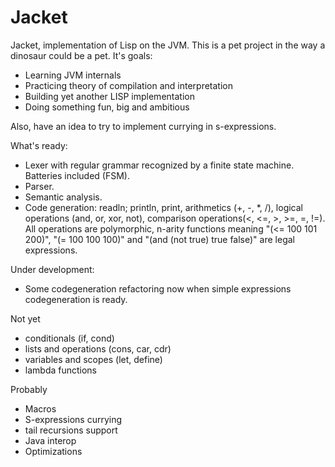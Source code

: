 Jacket
===

Jacket, implementation of Lisp on the JVM.
This is a pet project in the way a dinosaur could be a pet. It's goals:
* Learning JVM internals
* Practicing theory of compilation and interpretation
* Building yet another LISP implementation
* Doing something fun, big and ambitious

Also, have an idea to try to implement currying in s-expressions.

What's ready:
* Lexer with regular grammar recognized by a finite state machine. Batteries included (FSM).
* Parser.
* Semantic analysis.
* Code generation: readln; println, print, arithmetics (+, -, *, /), logical operations (and, or, xor, not), comparison operations(<, <=, >, >=, =, !=). All operations are polymorphic, n-arity functions meaning "(<= 100 101 200)", "(= 100 100 100)" and "(and (not true) true false)" are legal expressions.

Under development:
* Some codegeneration refactoring now when simple expressions codegeneration is ready.

Not yet
* conditionals (if, cond)
* lists and operations (cons, car, cdr)
* variables and scopes (let, define)
* lambda functions

Probably
* Macros
* S-expressions currying
* tail recursions support
* Java interop
* Optimizations